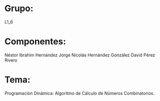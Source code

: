 # Grupo: 
  L1_6
  
# Componentes:
  Néstor Ibrahim Hernández Jorge
  Nicolás Hernández González
  David Pérez Rivero
  
# Tema:
  Programación Dinámica: Algoritmo de Cálculo de Números Combinatorios.
 

